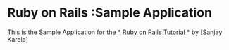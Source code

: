 # Ruby on Rails :Sample Application

This is the Sample Application for
the [* Ruby on Rails Tutorial *](http://railstutorial.org/)
by [Sanjay Karela]
